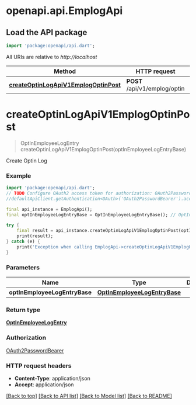 # openapi.api.EmplogApi

## Load the API package
```dart
import 'package:openapi/api.dart';
```

All URIs are relative to *http://localhost*

Method | HTTP request | Description
------------- | ------------- | -------------
[**createOptinLogApiV1EmplogOptinPost**](EmplogApi.md#createoptinlogapiv1emplogoptinpost) | **POST** /api/v1/emplog/optin | Create Optin Log


# **createOptinLogApiV1EmplogOptinPost**
> OptInEmployeeLogEntry createOptinLogApiV1EmplogOptinPost(optInEmployeeLogEntryBase)

Create Optin Log

### Example
```dart
import 'package:openapi/api.dart';
// TODO Configure OAuth2 access token for authorization: OAuth2PasswordBearer
//defaultApiClient.getAuthentication<OAuth>('OAuth2PasswordBearer').accessToken = 'YOUR_ACCESS_TOKEN';

final api_instance = EmplogApi();
final optInEmployeeLogEntryBase = OptInEmployeeLogEntryBase(); // OptInEmployeeLogEntryBase | 

try {
    final result = api_instance.createOptinLogApiV1EmplogOptinPost(optInEmployeeLogEntryBase);
    print(result);
} catch (e) {
    print('Exception when calling EmplogApi->createOptinLogApiV1EmplogOptinPost: $e\n');
}
```

### Parameters

Name | Type | Description  | Notes
------------- | ------------- | ------------- | -------------
 **optInEmployeeLogEntryBase** | [**OptInEmployeeLogEntryBase**](OptInEmployeeLogEntryBase.md)|  | 

### Return type

[**OptInEmployeeLogEntry**](OptInEmployeeLogEntry.md)

### Authorization

[OAuth2PasswordBearer](../README.md#OAuth2PasswordBearer)

### HTTP request headers

 - **Content-Type**: application/json
 - **Accept**: application/json

[[Back to top]](#) [[Back to API list]](../README.md#documentation-for-api-endpoints) [[Back to Model list]](../README.md#documentation-for-models) [[Back to README]](../README.md)

